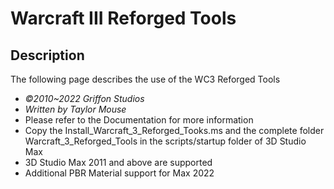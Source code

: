 # Warcraft III Reforged Tools

## Description

The following page describes the use of the WC3 Reforged Tools

- *©2010~2022 Griffon Studios*
- *Written by Taylor Mouse*
- Please refer to the Documentation for more information
- Copy the Install_Warcraft_3_Reforged_Tooks.ms and the complete folder Warcraft_3_Reforged_Tools in the scripts/startup folder of 3D Studio Max
- 3D Studio Max 2011 and above are supported
- Additional PBR Material support for Max 2022
